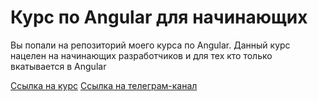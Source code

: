 # Курс по Angular для начинающих

Вы попали на репозиторий моего курса по Angular.
Данный курс нацелен на начинающих разработчиков и для тех кто только вкатывается в Angular

[Ссылка на курс](https://www.youtube.com/watch?v=iRis5fBM_-8&list=PLWaO4Aeh5hXMYeW4MkBJkl_JQWWO2RLcM&pp=iAQB)
[Ссылка на телеграм-канал](https://t.me/dazhe_i_ne_starayus)
